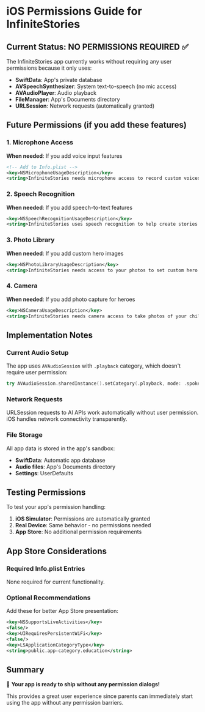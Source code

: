 # iOS Permissions Guide for InfiniteStories

## Current Status: NO PERMISSIONS REQUIRED ✅

The InfiniteStories app currently works without requiring any user permissions because it only uses:

- **SwiftData**: App's private database
- **AVSpeechSynthesizer**: System text-to-speech (no mic access)
- **AVAudioPlayer**: Audio playback
- **FileManager**: App's Documents directory
- **URLSession**: Network requests (automatically granted)

## Future Permissions (if you add these features)

### 1. Microphone Access
**When needed**: If you add voice input features
```xml
<!-- Add to Info.plist -->
<key>NSMicrophoneUsageDescription</key>
<string>InfiniteStories needs microphone access to record custom voices for stories.</string>
```

### 2. Speech Recognition
**When needed**: If you add speech-to-text features
```xml
<key>NSSpeechRecognitionUsageDescription</key>
<string>InfiniteStories uses speech recognition to help create stories from voice input.</string>
```

### 3. Photo Library
**When needed**: If you add custom hero images
```xml
<key>NSPhotoLibraryUsageDescription</key>
<string>InfiniteStories needs access to your photos to set custom hero images.</string>
```

### 4. Camera
**When needed**: If you add photo capture for heroes
```xml
<key>NSCameraUsageDescription</key>
<string>InfiniteStories needs camera access to take photos of your child's drawings for heroes.</string>
```

## Implementation Notes

### Current Audio Setup
The app uses `AVAudioSession` with `.playback` category, which doesn't require user permission:

```swift
try AVAudioSession.sharedInstance().setCategory(.playback, mode: .spokenAudio)
```

### Network Requests
URLSession requests to AI APIs work automatically without user permission. iOS handles network connectivity transparently.

### File Storage
All app data is stored in the app's sandbox:
- **SwiftData**: Automatic app database
- **Audio files**: App's Documents directory
- **Settings**: UserDefaults

## Testing Permissions

To test your app's permission handling:

1. **iOS Simulator**: Permissions are automatically granted
2. **Real Device**: Same behavior - no permissions needed
3. **App Store**: No additional permission requirements

## App Store Considerations

### Required Info.plist Entries
None required for current functionality.

### Optional Recommendations
Add these for better App Store presentation:

```xml
<key>NSSupportsLiveActivities</key>
<false/>
<key>UIRequiresPersistentWiFi</key>
<false/>
<key>LSApplicationCategoryType</key>
<string>public.app-category.education</string>
```

## Summary

🎉 **Your app is ready to ship without any permission dialogs!** 

This provides a great user experience since parents can immediately start using the app without any permission barriers.